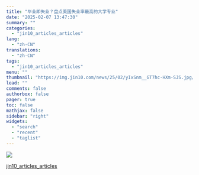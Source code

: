 ```yaml
---
title: "毕业即失业？盘点美国失业率最高的大学专业"
date: "2025-02-07 13:47:30"
summary: ""
categories:
  - "jin10_articles_articles"
lang:
  - "zh-CN"
translations:
  - "zh-CN"
tags:
  - "jin10_articles_articles"
menu: ""
thumbnail: "https://img.jin10.com/news/25/02/yIxSnm__GT7hc-HXm-SJS.jpg/lite"
lead: ""
comments: false
authorbox: false
pager: true
toc: false
mathjax: false
sidebar: "right"
widgets:
  - "search"
  - "recent"
  - "taglist"
---
```


![](https://img.jin10.com/news/25/02/oPy8Lf8RossfmCfuP16hN.jpg)

[jin10_articles_articles](https://xnews.jin10.com/details/162094)
